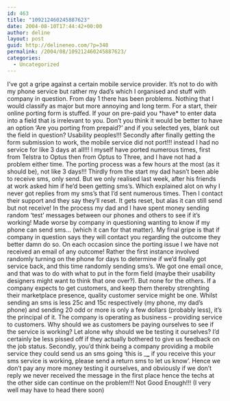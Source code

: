 ```yaml
---
id: 463
title: "109212460245887623"
date: 2004-08-10T17:44:42+00:00
author: deline
layout: post
guid: http://delineneo.com/?p=348
permalink: /2004/08/109212460245887623/
categories:
  - Uncategorized
---
```

I&#8217;ve got a gripe against a certain mobile service provider. It&#8217;s not to do with my phone service but rather my dad&#8217;s which I organised and stuff with company in question. From day 1 there has been problems. Nothing that I would classify as major but more annoying and long term. For a start, their online porting form is stuffed. If your on pre-paid you \*have\* to enter data into a field that is irrelevant to you. Don&#8217;t you think it would be better to have an option &#8216;Are you porting from prepaid?&#8217; and if you selected yes, blank out the field in question? Usability peoples!!! Secondly after finally getting the form submission to work, the mobile service did not port!!! instead I had no service for like 3 days at all!!! I myself have ported numerous times, first from Telstra to Optus then from Optus to Three, and I have not had a problem either time. The porting process was a few hours at the most (as it should be), not like 3 days!!! Thirdly from the start my dad hasn&#8217;t been able to receive sms, only send. But we only realised last week, after his friends at work asked him if he&#8217;d been getting sms&#8217;s. Which explained alot on why I never got replies from my sms&#8217;s that I&#8217;d sent numerous times. Then I contact their support and they say they&#8217;ll reset. It gets reset, but alas it can still send but not receive! In the process my dad and I have spent money sending random &#8216;test&#8217; messages between our phones and others to see if it&#8217;s working! Made worse by company in questioning wanting to know if my phone can send sms&#8230; (which it can for that matter). My final gripe is that if company in question says they will contact you regarding the outcome they better damn do so. On each occasion since the porting issue I we have not received an email of any outcome! Rather the first instance involved randomly turning on the phone for days to determine if we&#8217;d finally got service back, and this time randomly sending sms&#8217;s. We got one email once, and that was to do with what to put in the form field (maybe their usability designers might want to think that one over?). But none for the others. If a company expects to get customers, and keep them thereby strenghting their marketplace presence, quality customer service might be one. Whilst sending an sms is less 25c and 15c respectively (my phone, my dad&#8217;s phone) and sending 20 odd or more is only a few dollars (probably less), it&#8217;s the principal of it. The company is operating as business &#8211; providing service to customers. Why should we as customers be paying ourselves to see if the service is working? Let alone why should we be testing it ourselves? I&#8217;d certainly be less pissed off if they actually bothered to give us feedback on the job status. Secondly, you&#8217;d think being a company providing a mobile service they could send us an sms going &#8216;this is \___\___ if you receive this your sms service is working, please send a return sms to let us know&#8217;. Hence we don&#8217;t pay any more money testing it ourselves, and obviously if we don&#8217;t reply we never received the message in the first place hence the techs at the other side can continue on the problem!!! Not Good Enough!!! (I very well may have to head there soon)
